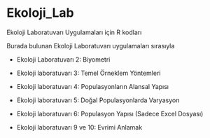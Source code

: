 # Ekoloji_Lab

Ekoloji Laboratuvarı Uygulamaları için R kodları

Burada bulunan Ekoloji Laboratuvarı uygulamaları sırasıyla

- Ekoloji Laboratuvarı 2: Biyometri

- Ekoloji laboratuvarı 3: Temel Örneklem Yöntemleri

- Ekoloji laboratuvarı 4: Populasyonların Alansal Yapısı

- Ekoloji laboratuvarı 5: Doğal Populasyonlarda Varyasyon

- Ekoloji laboratuvarı 6: Populasyon Yapısı (Sadece Excel Dosyası)

- Ekoloji laboratuvarı 9 ve 10: Evrimi Anlamak
